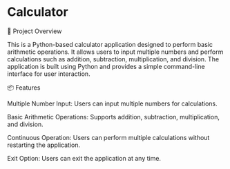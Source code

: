 # Calculator
🧮 Project Overview

This is a Python-based calculator application designed to perform basic arithmetic operations. It allows users to input multiple numbers and perform calculations such as addition, subtraction, multiplication, and division. The application is built using Python and provides a simple command-line interface for user interaction.

📦 Features

Multiple Number Input: Users can input multiple numbers for calculations.

Basic Arithmetic Operations: Supports addition, subtraction, multiplication, and division.

Continuous Operation: Users can perform multiple calculations without restarting the application.

Exit Option: Users can exit the application at any time.
